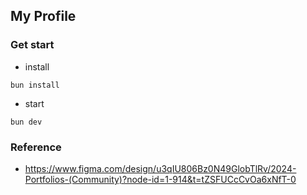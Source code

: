 ## My Profile <a href="./public/heart.png" width="20" height="20"></a>

### Get start

- install

```shell
bun install
```

- start

```shell
bun dev
```

### Reference

- https://www.figma.com/design/u3qIU806Bz0N49GlobTlRv/2024-Portfolios-(Community)?node-id=1-914&t=tZSFUCcCvOa6xNfT-0

